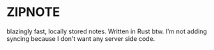 # ZIPNOTE
blazingly fast, locally stored notes. Written in Rust btw. I'm not adding syncing because I don't want any server side code.
